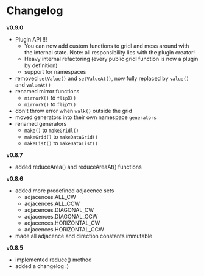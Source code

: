 # Changelog

**v0.9.0**

* Plugin API !!!
    * You can now add custom functions to gridl and mess around with the internal state. Note: all responsibility lies with the plugin creator!
    * Heavy internal refactoring (every public gridl function is now a plugin by definition)
    * support for namespaces
* removed `setValue()` and `setValueAt()`, now fully replaced by `value()` and `valueAt()`
* renamed mirror functions
    * `mirrorX()` to `flipX()`
    * `mirrorY()` to `flipY()`
* don't throw error when `walk()` outside the grid
* moved generators into their own namespace `generators`
* renamed generators
    * `make()` to `makeGridl()`
    * `makeGrid()` to `makeDataGrid()`
    * `makeList()` to `makeDataList()`

**v0.8.7**

* added reduceArea() and reduceAreaAt() functions

**v0.8.6**

* added more predefined adjacence sets
    * adjacences.ALL_CW
    * adjacences.ALL_CCW
    * adjacences.DIAGONAL_CW
    * adjacences.DIAGONAL_CCW
    * adjacences.HORIZONTAL_CW
    * adjacences.HORIZONTAL_CCW
* made all adjacence and direction constants immutable

**v0.8.5**

* implemented reduce() method
* added a changelog :)